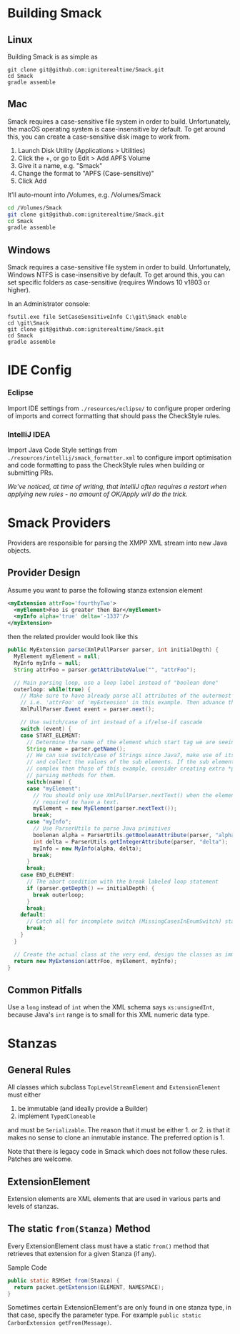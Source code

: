 # Building Smack

## Linux

Building Smack is as simple as

```
git clone git@github.com:igniterealtime/Smack.git
cd Smack
gradle assemble
```

## Mac

Smack requires a case-sensitive file system in order to build. Unfortunately, the macOS operating system is case-insensitive by default.
To get around this, you can create a case-sensitive disk image to work from.

1. Launch Disk Utility (Applications > Utilities)
2. Click the +, or go to Edit > Add APFS Volume
3. Give it a name, e.g. "Smack"
4. Change the format to "APFS (Case-sensitive)"
5. Click Add

It'll auto-mount into /Volumes, e.g. /Volumes/Smack

```bash
cd /Volumes/Smack
git clone git@github.com:igniterealtime/Smack.git
cd Smack
gradle assemble
```

## Windows

Smack requires a case-sensitive file system in order to build. Unfortunately, Windows NTFS is case-insensitive by default.
To get around this, you can set specific folders as case-sensitive (requires Windows 10 v1803 or higher).

In an Administrator console:

```batch
fsutil.exe file SetCaseSensitiveInfo C:\git\Smack enable
cd \git\Smack
git clone git@github.com:igniterealtime/Smack.git
cd Smack
gradle assemble
```

# IDE Config

### Eclipse

Import IDE settings from `./resources/eclipse/` to configure proper ordering of imports and correct formatting that should pass the CheckStyle rules.

### IntelliJ IDEA

Import Java Code Style settings from `./resources/intellij/smack_formatter.xml` to configure import optimisation and code formatting to pass the CheckStyle rules when building or submitting PRs.

_We've noticed, at time of writing, that IntelliJ often requires a restart when applying new rules - no amount of OK/Apply will do the trick._

# Smack Providers

Providers are responsible for parsing the XMPP XML stream into new Java objects.

## Provider Design

Assume you want to parse the following stanza extension element

```xml
<myExtension attrFoo='fourthyTwo'>
  <myElement>Foo is greater then Bar</myElement>
  <myInfo alpha='true' delta='-1337'/>
</myExtension>
```

then the related provider would look like this

```java
public MyExtension parse(XmlPullParser parser, int initialDepth) {
  MyElement myElement = null;
  MyInfo myInfo = null;
  String attrFoo = parser.getAttributeValue("", "attrFoo");

  // Main parsing loop, use a loop label instead of "boolean done"
  outerloop: while(true) {
    // Make sure to have already parse all attributes of the outermost element,
    // i.e. 'attrFoo' of 'myExtension' in this example. Then advance the parser
    XmlPullParser.Event event = parser.next();

    // Use switch/case of int instead of a if/else-if cascade
    switch (event) {
    case START_ELEMENT:
      // Determine the name of the element which start tag we are seeing
      String name = parser.getName();
      // We can use switch/case of Strings since Java7, make use of its advantages
      // and collect the values of the sub elements. If the sub elements are more
      // complex then those of this example, consider creating extra *private static*
      // parsing methods for them.
      switch(name) {
      case "myElement":
        // You should only use XmlPullParser.nextText() when the element is
        // required to have a text.
        myElement = new MyElement(parser.nextText());
        break;
      case "myInfo";
        // Use ParserUtils to parse Java primitives
        boolenan alpha = ParserUtils.getBooleanAttribute(parser, "alpha");
        int delta = ParserUtils.getIntegerAttribute(parser, "delta");
        myInfo = new MyInfo(alpha, delta);
        break;
      }
      break;
    case END_ELEMENT:
      // The abort condition with the break labeled loop statement
      if (parser.getDepth() == initialDepth) {
        break outerloop;
      }
      break;
    default:
      // Catch all for incomplete switch (MissingCasesInEnumSwitch) statement.
      break;
    }
  }

  // Create the actual class at the very end, design the classes as immutable as possible
  return new MyExtension(attrFoo, myElement, myInfo);
}
```

## Common Pitfalls

Use a `long` instead of `int` when the XML schema says `xs:unsignedInt`, because Java's `int` range is to small for this XML numeric data type.

# Stanzas
## General Rules

All classes which subclass `TopLevelStreamElement` and `ExtensionElement` must either

1. be immutable (and ideally provide a Builder)
2. implement `TypedCloneable`

and must be `Serializable`.
The reason that it must be either 1. or 2. is that it makes no sense to clone an inmutable instance.
The preferred option is 1.

Note that there is legacy code in Smack which does not follow these rules. Patches are welcome.

## ExtensionElement

Extension elements are XML elements that are used in various parts and levels of stanzas.

## The static `from(Stanza)` Method

Every ExtensionElement class must have a static `from()` method that retrieves that extension for a given Stanza (if any).

Sample Code

```java
public static RSMSet from(Stanza) {
  return packet.getExtension(ELEMENT, NAMESPACE);
}
```

Sometimes certain ExtensionElement's are only found in one stanza type, in that case, specify the parameter type. For example `public static CarbonExtension getFrom(Message)`.
